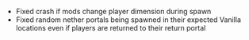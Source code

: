 - Fixed crash if mods change player dimension during spawn
- Fixed random nether portals being spawned in their expected Vanilla locations even if players are returned to their return portal